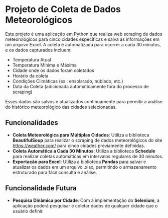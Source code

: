 # Projeto de Coleta de Dados Meteorológicos

Este projeto é uma aplicação em Python que realiza web scraping de dados meteorológicos para cinco cidades específicas e salva as informações em um arquivo Excel. A coleta é automatizada para ocorrer a cada 30 minutos, e os dados capturados incluem:

- Temperatura Atual
- Temperatura Mínima e Máxima
- Cidade onde os dados foram coletados
- Horário da coleta
- Condições Climáticas (ex.: ensolarado, nublado, etc.)
- Data da Coleta (adicionada automaticamente fora do processo de scraping)

Esses dados são salvos e atualizados continuamente para permitir a análise do histórico meteorológico das cidades selecionadas.

## Funcionalidades

- **Coleta Meteorológica para Múltiplas Cidades**: Utiliza a biblioteca **BeautifulSoup** para realizar o scraping de dados meteorológicos do site https://weather.com/ para cinco cidades previamente definidas.
- **Coleta Automática a Cada 30 Minutos**: Utiliza a biblioteca **Schedule** para realizar coletas automáticas em intervalos regulares de 30 minutos.
- **Exportação para Excel**: Utiliza a biblioteca **Pandas** para salvar e atualizar os dados em um arquivo .xlsx, permitindo o armazenamento estruturado para fácil consulta e análise.

## Funcionalidade Futura

- **Pesquisa Dinâmica por Cidade**: Com a implementação do **Selenium**, a aplicação poderá pesquisar e coletar dados de qualquer cidade que o usuário definir.
